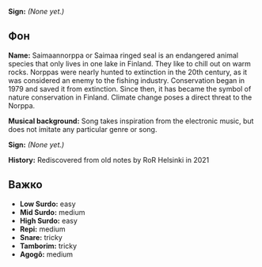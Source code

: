 **Sign:** *(None yet.)*

## Фон

**Name:** Saimaannorppa or Saimaa ringed seal is an endangered animal species
that only lives in one lake in Finland. They like to chill out on warm rocks.
Norppas were nearly hunted to extinction in the 20th century, as it was
considered an enemy to the fishing industry. Conservation began in 1979 and
saved it from extinction. Since then, it has became the symbol of nature
conservation in Finland. Climate change poses a direct threat to the Norppa.

**Musical background:** Song takes inspiration from the electronic music, but
does not imitate any particular genre or song.

**Sign:** *(None yet.)*

**History:** Rediscovered from old notes by RoR Helsinki in 2021

## Важко

* **Low Surdo:** easy
* **Mid Surdo:** medium
* **High Surdo:** easy
* **Repi:** medium
* **Snare:** tricky
* **Tamborim:** tricky
* **Agogô:** medium
